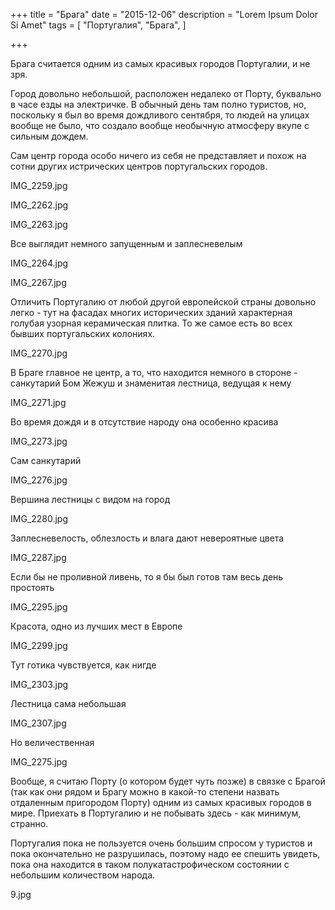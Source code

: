 +++
title = "Брага"
date = "2015-12-06"
description = "Lorem Ipsum Dolor Si Amet"
tags = [
    "Португалия",
    "Брага",
]

+++

Брага считается одним из самых красивых городов Португалии, и не зря.

Город довольно небольшой, расположен недалеко от Порту, буквально в часе езды на электричке. В обычный день там полно туристов, но, поскольку я был во время дождливого сентября, то людей на улицах вообще не было, что создало вообще необычную атмосферу вкупе с сильным дождем.

Сам центр города особо ничего из себя не представляет и похож на сотни других истрических центров португальских городов.

IMG_2259.jpg

IMG_2262.jpg

IMG_2263.jpg

Все выглядит немного запущенным и заплесневелым

IMG_2264.jpg

IMG_2267.jpg

Отличить Португалию от любой другой европейской страны довольно легко - тут на фасадах многих исторических зданий характерная голубая узорная керамическая плитка. То же самое есть во всех бывших португальских колониях.

IMG_2270.jpg

В Браге главное не центр, а то, что находится немного в стороне - санкутарий Бом Жежуш и знаменитая лестница, ведущая к нему

IMG_2271.jpg

Во время дождя и в отсутствие народу она особенно красива

IMG_2273.jpg

Сам санкутарий

IMG_2276.jpg

Вершина лестницы с видом на город

IMG_2280.jpg

Заплесневелость, облезлость и влага дают невероятные цвета

IMG_2287.jpg

Если бы не проливной ливень, то я бы был готов там весь день простоять

IMG_2295.jpg

Красота, одно из лучших мест в Европе

IMG_2299.jpg

Тут готика чувствуется, как нигде

IMG_2303.jpg

Лестница сама небольшая

IMG_2307.jpg

Но величественная

IMG_2275.jpg

Вообще, я считаю Порту (о котором будет чуть позже) в связке с Брагой (так как они рядом и Брагу можно в какой-то степени назвать отдаленным пригородом Порту) одним из самых красивых городов в мире. Приехать в Португалию и не побывать здесь - как минимум, странно.

Португалия пока не пользуется очень большим спросом у туристов и пока окончательно не разрушилась, поэтому надо ее спешить увидеть, пока она находится в таком полукатастрофическом состоянии с небольшим количеством народа.

9.jpg
